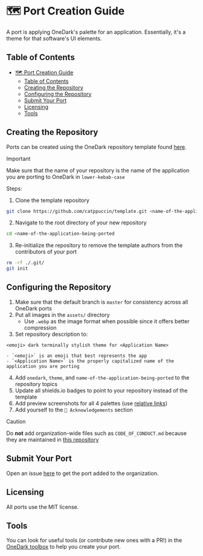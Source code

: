 # 🗺️ Port Creation Guide

A port is applying OneDark's palette for an application. Essentially, it's a theme for that software's UI elements.

## Table of Contents
- [🗺️ Port Creation Guide](#️-port-creation-guide)
  - [Table of Contents](#table-of-contents)
  - [Creating the Repository](#creating-the-repository)
  - [Configuring the Repository](#configuring-the-repository)
  - [Submit Your Port](#submit-your-port)
  - [Licensing](#licensing)
  - [Tools](#tools)

## Creating the Repository

Ports can be created using the OneDark repository template found [here](https://github.com/onedarktheme/template).

> [!IMPORTANT]
> Make sure that the name of your repository is the name of the application you are porting to OneDark in `lower-kebab-case`

Steps:
1. Clone the template repository
```bash
git clone https://github.com/catppuccin/template.git <name-of-the-application-being-ported>
```

2. Navigate to the root directory of your new repository
```bash
cd <name-of-the-application-being-ported
```

3. Re-initialize the repository to remove the template authors from the contributors of your port
```bash
rm -rf ./.git/
git init
```

## Configuring the Repository

1. Make sure that the default branch is `master` for consistency across all OneDark ports
2. Put all images in the `assets/` directory
   - Use `.webp` as the image format when possible since it offers better compression
3. Set repository description to:
```text
<emoji> dark terminally stylish theme for <Application Name>
```
    - `<emoji>` is an emoji that best represents the app
    - `<Application Name>` is the properly capitalized name of the application you are porting
4. Add `onedark`, `theme`, and `name-of-the-application-being-ported` to the repository topics
5. Update all shields.io badges to point to your repository instead of the template
6. Add preview screenshots for all 4 palettes (use [relative links](https://github.blog/news-insights/product-news/relative-links-in-markup-files/))
7. Add yourself to the `🙏 Acknowledgements` section

> [!CAUTION]
> Do **not** add organization-wide files such as `CODE_OF_CONDUCT.md` because they are maintained in [this repository](https://github.com/onedarktheme/.github)

## Submit Your Port

Open an issue [here](https://github.com/onedarktheme/onedark/issues/new?assignees=&template=port-submission.yml&title=Name+of+the+application+being+ported) to get the port added to the organization.

## Licensing

All ports use the MIT license.

## Tools

You can look for useful tools (or contribute new ones with a PR!) in the [OneDark toolbox](https://github.com/onedarktheme/toolbox) to help you create your port.